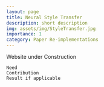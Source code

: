 ```yaml
---
layout: page
title: Neural Style Transfer
description: short description
img: assets/img/StyleTransfer.jpg
importance: 1
category: Paper Re-implementations
---
```


Website under Construction

    Need
    Contribution
    Result if applicable
